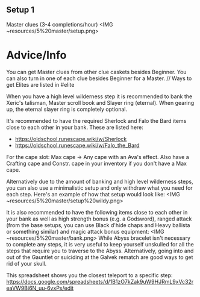 ## Setup 1
Master clues (3-4 completions/hour)
<IMG ~resources/5%20master/setup.png>

# Advice/Info
You can get Master clues from other clue caskets besides Beginner. You can also turn in one of each clue besides Beginner for a Master.
// Ways to get Elites are listed in #elite 

When you have a high level wilderness step it is recommended to bank the Xeric's talisman, Master scroll book and Slayer ring (eternal). When gearing up, the eternal slayer ring is completely optional.

It's recommended to have the required Sherlock and Falo the Bard items close to each other in your bank. These are listed here: 
- <https://oldschool.runescape.wiki/w/Sherlock>
- <https://oldschool.runescape.wiki/w/Falo_the_Bard>

For the cape slot: Max cape → Any cape with an Ava's effect. Also have a Crafting cape and Constr. cape in your inventory if you don't have a Max cape.

Alternatively due to the amount of banking and high level wilderness steps, you can also use a minimalistic setup and only withdraw what you need for each step. Here's an example of how that setup would look like:
<IMG ~resources/5%20master/setup%20wildy.png>

It is also recommended to have the following items close to each other in your bank as well as high strength bonus (e.g. a Godsword), ranged attack (from the base setups, you can use Black d'hide chaps and Heavy ballista or something similar) and magic attack bonus equipment:
<IMG ~resources/5%20master/bank.png>
While Abyss bracelet isn't necessary to complete any steps, it is very useful to keep yourself unskulled for all the steps that require you to traverse to the Abyss. Alternatively, going into and out of the Gauntlet or suiciding at the Galvek rematch are good ways to get rid of your skull.

This spreadsheet shows you the closest teleport to a specific step:
https://docs.google.com/spreadsheets/d/1B1zO7kZak9uW9HJRmL9xVc32reaVW9Bi6N_uu-6vxPs/edit
